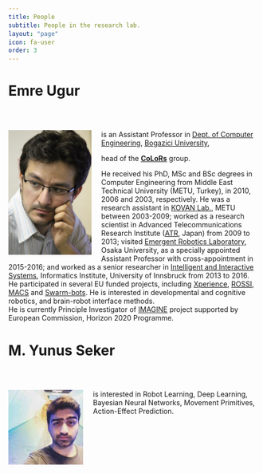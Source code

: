 ```yaml
---
title: People
subtitle: People in the research lab.
layout: "page"
icon: fa-user
order: 3
---
```


<p>

<h1>

<b>Emre Ugur</b> <br><br>

</h1>

<img src="assets/images/emre.jpg" alt="Emre" title="Emre Ugur" height="250" align="left" style="padding-right: 20px; padding left: 20px;">  

            
is an Assistant Professor in <a href="http://www.cmpe.boun.edu.tr">Dept. of Computer Engineering</a>, <a href="http://www.boun.edu.tr/en-US/Index">Bogazici University</a>,
		
head of the <b><a href="http://colors.cmpe.boun.edu.tr/">CoLoRs</a></b> group.

He received his PhD, MSc and BSc degrees in Computer Engineering from Middle East Technical University (METU, Turkey), in 2010, 2006 and 2003, respectively. He was a research assistant in <a href="http://www.kovan.ceng.metu.edu.tr">KOVAN Lab.</a>, METU between 2003-2009; worked as a research scientist in Advanced Telecommunications Research Institute (<a href="http://www.cns.atr.jp/">ATR</a>, Japan) from 2009 to 2013; visited  <a href="http://www.er.ams.eng.osaka-u.ac.jp/asadalab/?page_id=143">Emergent Robotics Laboratory</a>, Osaka University, as a specially appointed Assistant Professor with cross-appointment in 2015-2016; and worked as a senior researcher in <a href="https://iis.uibk.ac.at/">Intelligent and Interactive Systems</a>, Informatics Institute, University of Innsbruck from 2013 to 2016.
He participated in several EU funded projects, including <a href="http://www.xperience.org/">Xperience</a>, <a href="http://www.rossiproject.eu/">ROSSI</a>, <a href="http://www.macs-eu.org/">MACS</a> and <a href="http://www.swarm-bots.org">Swarm-bots</a>. 
He is interested in developmental and cognitive robotics, and brain-robot interface methods.
<br> 
He is currently Principle Investigator of <a href="https://www.imagine-h2020.eu/">IMAGINE</a> project supported by European Commission, Horizon 2020 Programme. 

</p>

<!--****************************************************** > * -->

<p>

<h1>

<b>M. Yunus Seker</b> <br><br>

</h1>

<img src="assets/images/yunus.jpeg" alt="Yunus" title="Yunus Seker" height="150"  align="left" style="padding-right: 20px; padding left: 20px;">  

is interested in Robot Learning, Deep Learning, Bayesian Neural Networks, Movement Primitives, Action-Effect Prediction. 


</p>